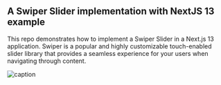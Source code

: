 ## A Swiper Slider implementation with NextJS 13 example

This repo demonstrates how to implement a Swiper Slider in a Next.js 13 application. 
Swiper is a popular and highly customizable touch-enabled slider library that provides a seamless experience for your users when navigating through content.

![caption](https://github.com/mocutasorin/swiper-nextjs/blob/main/public/NextJS-13-with-Swiper-Slider.gif)
